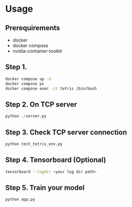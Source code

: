 # Usage

## Prerequirements

- docker
- docker compose
- nvidia-container-toolkit

## Step 1. 
```bash
docker compose up -d
docker compose ps
docker compose exec -it tetris /bin/bash
```

## Step 2. On TCP server
```python
python ./server.py
```

## Step 3. Check TCP server connection 
```python
python test_tetris_env.py
```

## Step 4. Tensorboard (Optional)
```bash
tensorboard --logdir <your log dir path>
```

## Step 5. Train your model
```python
python app.py
```
